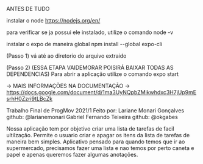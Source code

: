 ANTES DE TUDO

instalar o node
https://nodejs.org/en/

para verificar se ja possui ele instalado, utilize o comando
node -v

instalar o expo de maneira global
npm install --global expo-cli

(Passo 1) vá até ao diretorio do arquivo extraido

(Passo 2) (ESSA ETAPA VAIDEMORAR POISIRÁ BAIXAR TODAS AS DEPENDENCIAS)
Para abrir a aplicação utilize o comando
expo start 

-> MAIS INFORMAÇÕES NA DOCUMENTAÇÃO
-> https://docs.google.com/document/d/1ma3UyNQpbZMikwhdxc3H7jUp9mEsrhH0Zzri9tLBcZk

Trabalho Final de ProgMov 2021/1
Feito por:
  Lariane Monari Gonçalves github: @larianemonari
  Gabriel Fernando Teixeira github: @okgabes

Nossa aplicação tem por objetivo criar uma lista de tarefas de facil ultilzação.
Permite o usuario criar e apagar os itens da lista de tarefas de maneira bem simples.
Aplicativo pensado para quando temos que ir ao supermercado, precisamos fazer uma lista e nao temos por perto caneta e papel e apenas queremos fazer algumas anotações.
